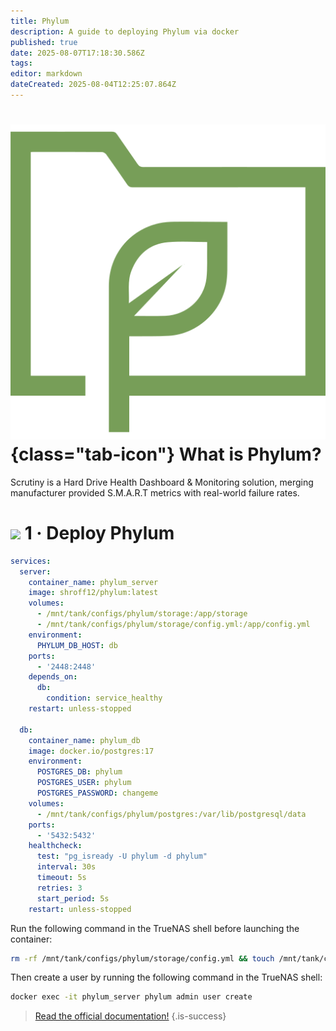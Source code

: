 ```yaml
---
title: Phylum
description: A guide to deploying Phylum via docker
published: true
date: 2025-08-07T17:18:30.586Z
tags: 
editor: markdown
dateCreated: 2025-08-04T12:25:07.864Z
---
```


# ![](/phylum.png){class="tab-icon"} What is Phylum?
Scrutiny is a Hard Drive Health Dashboard & Monitoring solution, merging manufacturer provided S.M.A.R.T metrics with real-world failure rates.

# <img src="/docker.png" class="tab-icon"> 1 · Deploy Phylum
```yaml
services:
  server:
    container_name: phylum_server
    image: shroff12/phylum:latest
    volumes:
      - /mnt/tank/configs/phylum/storage:/app/storage
      - /mnt/tank/configs/phylum/storage/config.yml:/app/config.yml
    environment:
      PHYLUM_DB_HOST: db
    ports:
      - '2448:2448'
    depends_on:
      db:
        condition: service_healthy
    restart: unless-stopped

  db:
    container_name: phylum_db
    image: docker.io/postgres:17
    environment:
      POSTGRES_DB: phylum
      POSTGRES_USER: phylum
      POSTGRES_PASSWORD: changeme
    volumes:
      - /mnt/tank/configs/phylum/postgres:/var/lib/postgresql/data
    ports:
      - '5432:5432'
    healthcheck:
      test: "pg_isready -U phylum -d phylum"
      interval: 30s
      timeout: 5s
      retries: 3
      start_period: 5s
    restart: unless-stopped

```
Run the following command in the TrueNAS shell before launching the container:
```bash
rm -rf /mnt/tank/configs/phylum/storage/config.yml && touch /mnt/tank/configs/phylum/storage/config.yml
```

Then create a user by running the following command in the TrueNAS shell:
```bash
docker exec -it phylum_server phylum admin user create
```

> [Read the official documentation!](https://codeberg.org/shroff/phylum)
{.is-success}
